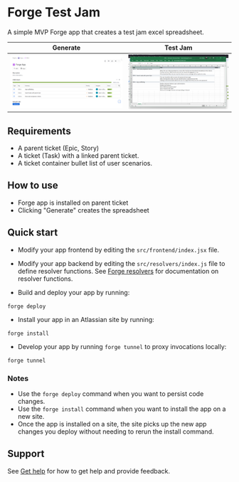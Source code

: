 # Forge Test Jam

A simple MVP Forge app that creates a test jam excel spreadsheet.

|Generate|Test Jam|
------|----------
|![Generate](https://github.com/awilliams-2020/test-jam/blob/main/src/images/generate.png)|![Test Jam](https://github.com/awilliams-2020/test-jam/blob/main/src/images/testjam.png)|


## Requirements

- A parent ticket (Epic, Story)
- A ticket (Task) with a linked parent ticket.
- A ticket container bullet list of user scenarios.

## How to use

- Forge app is installed on parent ticket
- Clicking "Generate" creates the spreadsheet

## Quick start

- Modify your app frontend by editing the `src/frontend/index.jsx` file.

- Modify your app backend by editing the `src/resolvers/index.js` file to define resolver functions. See [Forge resolvers](https://developer.atlassian.com/platform/forge/runtime-reference/custom-ui-resolver/) for documentation on resolver functions.

- Build and deploy your app by running:
```
forge deploy
```

- Install your app in an Atlassian site by running:
```
forge install
```

- Develop your app by running `forge tunnel` to proxy invocations locally:
```
forge tunnel
```

### Notes
- Use the `forge deploy` command when you want to persist code changes.
- Use the `forge install` command when you want to install the app on a new site.
- Once the app is installed on a site, the site picks up the new app changes you deploy without needing to rerun the install command.

## Support

See [Get help](https://developer.atlassian.com/platform/forge/get-help/) for how to get help and provide feedback.
